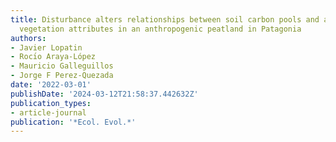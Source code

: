 ```yaml
---
title: Disturbance alters relationships between soil carbon pools and aboveground
  vegetation attributes in an anthropogenic peatland in Patagonia
authors:
- Javier Lopatin
- Rocı́o Araya-López
- Mauricio Galleguillos
- Jorge F Perez-Quezada
date: '2022-03-01'
publishDate: '2024-03-12T21:58:37.442632Z'
publication_types:
- article-journal
publication: '*Ecol. Evol.*'
---
```

